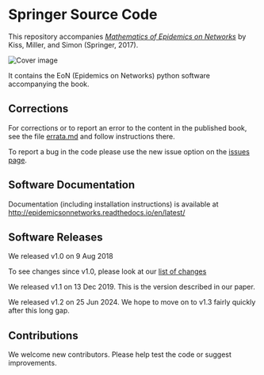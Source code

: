 # Springer Source Code

This repository accompanies [*Mathematics of Epidemics on Networks*](http://www.springer.com/book/9783319508047) by Kiss, Miller, and Simon (Springer, 2017).

![Cover image](https://images.springer.com/sgw/books/medium/9783319508047.jpg)

It contains the EoN (Epidemics on Networks) python software accompanying the book.

## Corrections

For corrections or to report an error to the content in the published book, see the file [errata.md](errata.md) and follow instructions there.

To report a bug in the code please use the new issue option on the [issues page](https://github.com/springer-math/Mathematics-of-Epidemics-on-Networks/issues).

## Software Documentation

Documentation (including installation instructions) is available at http://epidemicsonnetworks.readthedocs.io/en/latest/

## Software Releases

We released v1.0 on 9 Aug 2018

To see changes since v1.0, please look at our 
[list of changes](file:///Users/jomiller/Dropbox/work/SpringerGithub/docs/_build/html/Changes.html)

We released v1.1 on 13 Dec 2019.  This is the version described in our paper.

We released v1.2 on 25 Jun 2024.  We hope to move on to v1.3 fairly quickly after this long gap.

## Contributions

We welcome new contributors.  Please help test the code or suggest improvements.
